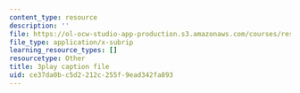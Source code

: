 ```yaml
---
content_type: resource
description: ''
file: https://ol-ocw-studio-app-production.s3.amazonaws.com/courses/res-18-009-learn-differential-equations-up-close-with-gilbert-strang-and-cleve-moler-fall-2015/ce37da0bc5d2212c255f9ead342fa893_ggWYkes-n6E.srt
file_type: application/x-subrip
learning_resource_types: []
resourcetype: Other
title: 3play caption file
uid: ce37da0b-c5d2-212c-255f-9ead342fa893
---
```

